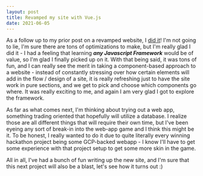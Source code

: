 ```yaml
---
layout: post
title: Revamped my site with Vue.js
date: 2021-06-05
---
```


As a follow up to my prior post on a revamped website, I [did it](https://arefmalek.github.io/portfolio_SPA/)! I'm not going to lie, I'm sure there are tons of optimizations to make, but I'm really glad I did it - I had a feeling that learning ***any Javascript Framework*** would be of value, so I'm glad I finally picked up on it. With that being said, it was tons of fun, and I can really see the merit in taking a component-based approach to a website - instead of constantly stressing over how certain elements will add in the flow / design of a site, it is really refreshing just to have the site work in pure sections, and we get to pick and choose which components go where. It was really exciting to me, and again I am very glad I got to explore the framework. 

As far as what comes next, I'm thinking about trying out a web app, something trading oriented that hopefully will utilize a database. I realize those are all different things that will require their own time, but I've been eyeing any sort of break-in into the web-app game and I think this might be it. To be honest, I really wanted to do it due to quite literally every winning hackathon project being some GCP-backed webapp - I know I'll have to get some experience with that project setup to get some more skin in the game. 

All in all, I've had a bunch of fun writing up the new site, and I'm sure that this next project will also be a blast, let's see how it turns out :)